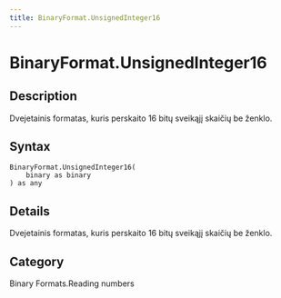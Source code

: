```yaml
---
title: BinaryFormat.UnsignedInteger16
---
```


# BinaryFormat.UnsignedInteger16


## Description

Dvejetainis formatas, kuris perskaito 16 bitų sveikąjį skaičių be ženklo.


## Syntax

```powerquery
BinaryFormat.UnsignedInteger16(
    binary as binary
) as any
```


## Details

Dvejetainis formatas, kuris perskaito 16 bitų sveikąjį skaičių be ženklo.



## Category
Binary Formats.Reading numbers
